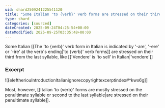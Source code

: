 ```yaml
---
uid: shard2509241225541120
title: "Some Italian 'to {verb}' verb forms are stressed on their third from the last syllable"
type: shard
categories: [sourced]
dateCreated: 2025-09-24T04:25:54+00:00
dateModified: 2025-09-25T03:35:48+00:00
---
```

Some Italian [[The 'to {verb}' verb form in Italian is indicated by '-are', '-ere' or '-ire' at the verb's ending|'to {verb}' verb forms]] are stressed on their third from the last syllable, like [['Vendere' is 'to sell' in Italian|'vendere']]
### Excerpt
![[eleftheriouIntroductionItalianignorecopyrightexcerptindex#^kwx6g]]

Most, however, [[Italian 'to {verb}' forms are mostly stressed on the penultimate syllable or second to the last syllable|are stressed on their penultimate syllable]].